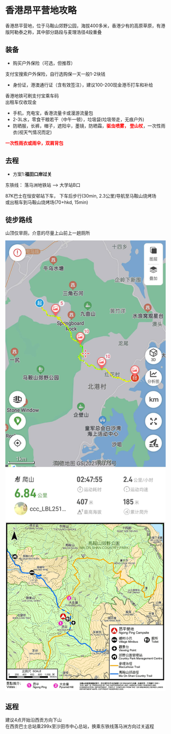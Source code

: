 # 香港昂平营地攻略

香港昂平营地，位于马鞍山郊野公园，海拔400多米，香港少有的高原草原，有港版阿勒泰之称，其中部分路段与麦理浩径4段重叠  

## 装备

- 购买户外保险（可选，但推荐）

支付宝搜索户外保险，自行选购保一天一般1-2块钱  

- 身份证，港澳通行证（含有效签注），建议100-200现金港币打车和补给

香港地铁可刷支付宝乘车码  
出租车仅收现金  

- 手机，充电宝，香港流量卡或漫游流量包
- 2-3L水，零食干粮若干（中午一顿），垃圾袋(垃圾带走，无痕户外)
- 防晒服，长裤，帽子，遮阳伞，墨镜，防晒霜，<strong style="color:red;">驱虫喷雾， 登山杖</strong>，一次性雨衣(视天气情况而定)

<strong style="color:red;">一次性雨衣或雨伞，双肩背包</strong>

## 去程

- 方案1:**福田口岸过关**   

东铁线： 落马洲地铁站 --> 大学站B口  

87K巴士在恒安邨站下车， 下车后步行(30min, 2.3公里)导航至马鞍山烧烤场  
或出租车到马鞍山烧烤场(70+hkd, 15min)  

## 徒步路线

山顶仅旱厕，介意的尽量上山前上一趟厕所

![游览图](./mainMap.jpg)  
![路线图](./trailMap.png)  

## 返程

建议4点开始沿西贡方向下山  
在西贡巴士总站乘299x至沙田市中心总站，换乘东铁线落马洲方向过关返程  
